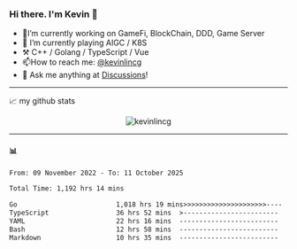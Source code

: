 ### Hi there. I'm Kevin 👋

- 🔭I’m currently working on GameFi, BlockChain, DDD, Game Server
- 🌱 I’m currently playing AIGC / K8S
-   :hammer_and_pick: C++ / Golang / TypeScript / Vue
- 📫How to reach me: [@kevinlincg](https://twitter.com/kevinlincg) 
-   :thought_balloon: Ask me anything at [Discussions](https://github.com/kevinlincg/kevinlincg/issues/new)!

---

📈 my github stats

<p align="center"> <img src="https://github-readme-stats-ouuan.vercel.app/api?username=kevinlincg&theme=dark&show_icons=true&count_private=true" alt="kevinlincg" />

---

#### :bar_chart: 

<!--START_SECTION:waka-->

```txt
From: 09 November 2022 - To: 11 October 2025

Total Time: 1,192 hrs 14 mins

Go                         1,018 hrs 19 mins>>>>>>>>>>>>>>>>>>>>>----   85.41 %
TypeScript                 36 hrs 52 mins  >------------------------   03.09 %
YAML                       22 hrs 16 mins  -------------------------   01.87 %
Bash                       12 hrs 58 mins  -------------------------   01.09 %
Markdown                   10 hrs 35 mins  -------------------------   00.89 %
```

<!--END_SECTION:waka-->
